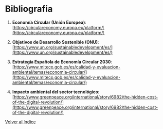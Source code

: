 # Bibliografia

1. **Economía Circular (Unión Europea)**:  
   [https://circulareconomy.europa.eu/platform/](https://circulareconomy.europa.eu/platform/)

2. **Objetivos de Desarrollo Sostenible (ONU)**:  
   [https://www.un.org/sustainabledevelopment/es/](https://www.un.org/sustainabledevelopment/es/)

3. **Estrategia Española de Economía Circular 2030**:  
   [https://www.miteco.gob.es/es/calidad-y-evaluacion-ambiental/temas/economia-circular/](https://www.miteco.gob.es/es/calidad-y-evaluacion-ambiental/temas/economia-circular/)

4. **Impacto ambiental del sector tecnológico**:  
   [https://www.greenpeace.org/international/story/6982/the-hidden-cost-of-the-digital-revolution/](https://www.greenpeace.org/international/story/6982/the-hidden-cost-of-the-digital-revolution/)

[Volver al índice](./indice.md)
